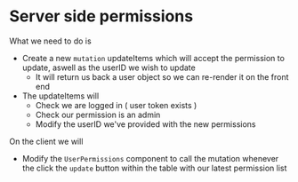# Server side permissions

What we need to do is

- Create a new `mutation` updateItems which will accept the permission to update, aswell as the userID we wish to update
  - It will return us back a user object so we can re-render it on the front end
- The updateItems will
  - Check we are logged in ( user token exists )
  - Check our permission is an admin
  - Modify the userID we've provided with the new permissions

On the client we will

- Modify the `UserPermissions` component to call the mutation whenever the click the `update` button within the table with our latest permission list